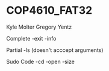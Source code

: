 # COP4610_FAT32

Kyle Molter
Gregory Yentz

Complete
-exit
-info

Partial
-ls (doesn't acccept arguments)

Sudo Code
-cd
-open
-size
